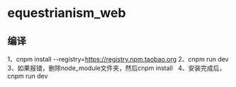 # equestrianism_web

## 编译
1、cnpm install --registry=https://registry.npm.taobao.org
2、cnpm run dev
3、如果报错，删除node_module文件夹，然后cnpm install   
4、安装完成后，cnpm run dev
